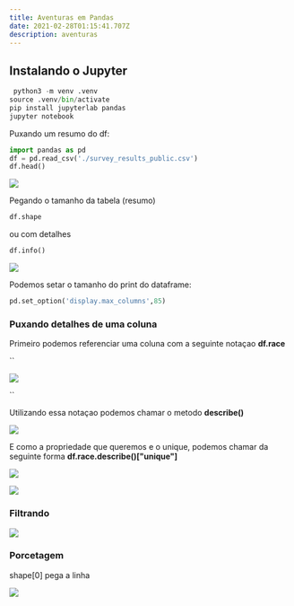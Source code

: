 ```yaml
---
title: Aventuras em Pandas
date: 2021-02-28T01:15:41.707Z
description: aventuras
---
```

## Instalando o Jupyter

```python
 python3 -m venv .venv
source .venv/bin/activate
pip install jupyterlab pandas
jupyter notebook
```

Puxando um resumo do df:

```python
import pandas as pd
df = pd.read_csv('./survey_results_public.csv')
df.head()
```

![](/img/screenshot-from-2021-02-27-22-27-53.png)

Pegando o tamanho da tabela (resumo)

```python
df.shape
```

ou com detalhes

```python
df.info()
```

![](/img/screenshot-from-2021-06-09-22-00-31.png)

Podemos setar o tamanho do print do dataframe:


```python
pd.set_option('display.max_columns',85)
```


### Puxando detalhes de uma coluna

Primeiro podemos referenciar uma coluna com a seguinte notaçao **df.race**

``

![](/img/screenshot-from-2021-05-05-22-39-31.png)

``

Utilizando essa notaçao podemos chamar o metodo **describe()**

![](/img/screenshot-from-2021-05-05-22-41-20.png)

E como a propriedade que queremos e o unique, podemos chamar da seguinte forma **df.race.describe()\["unique"]**

![](/img/screenshot-from-2021-05-05-22-43-17.png)

![](/img/screenshot-from-2021-05-05-23-04-19.png)

### Filtrando

![](/img/screenshot-from-2021-05-05-23-50-04.png)

### Porcetagem

shape\[0] pega a linha

![](/img/screenshot-from-2021-05-05-23-51-55.png)
